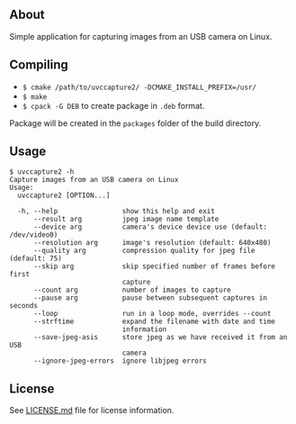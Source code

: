 ## About
Simple application for capturing images from an USB camera on Linux.

## Compiling
* `$ cmake /path/to/uvccapture2/ -DCMAKE_INSTALL_PREFIX=/usr/`
* `$ make`
* `$ cpack -G DEB` to create package in `.deb` format.

Package will be created in the `packages` folder of the build directory.

## Usage
```
$ uvccapture2 -h
Capture images from an USB camera on Linux
Usage:
  uvccapture2 [OPTION...]

  -h, --help                show this help and exit
      --result arg          jpeg image name template
      --device arg          camera's device device use (default: /dev/video0)
      --resolution arg      image's resolution (default: 640x480)
      --quality arg         compression quality for jpeg file (default: 75)
      --skip arg            skip specified number of frames before first
                            capture
      --count arg           number of images to capture
      --pause arg           pause between subsequent captures in seconds
      --loop                run in a loop mode, overrides --count
      --strftime            expand the filename with date and time
                            information
      --save-jpeg-asis      store jpeg as we have received it from an USB
                            camera
      --ignore-jpeg-errors  ignore libjpeg errors
```

## License
See [LICENSE.md](LICENSE.md) file for license information.
